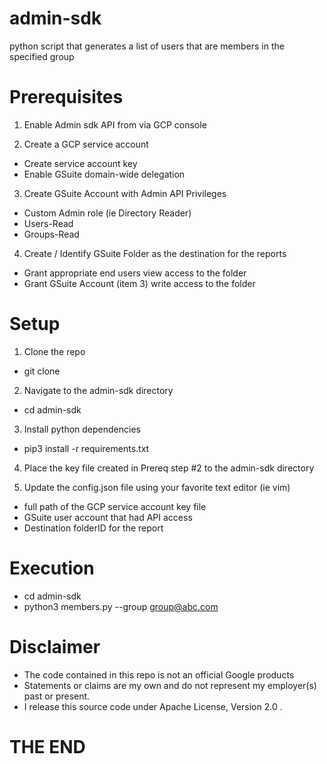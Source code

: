 # admin-sdk
python script that generates a list of users that are members in the specified group

# Prerequisites
1. Enable Admin sdk API from via GCP console

2. Create a GCP service account
  - Create service account key
  - Enable GSuite domain-wide delegation

3. Create GSuite Account with Admin API Privileges
  - Custom Admin role (ie Directory Reader) 
  - Users-Read
  - Groups-Read

4. Create / Identify GSuite Folder as the destination for the reports
  - Grant appropriate end users view access to the folder
  - Grant GSuite Account (item 3) write access to the folder

# Setup
1. Clone the repo
  - git clone

2. Navigate to the admin-sdk directory
  - cd admin-sdk

3. Install python dependencies
  - pip3 install -r requirements.txt
  
4. Place the key file created in Prereq step #2 to the admin-sdk directory

5. Update the config.json file using your favorite text editor (ie vim)
  - full path of the GCP service account key file
  - GSuite user account that had API access
  - Destination folderID for the report
  
# Execution
- cd admin-sdk
- python3 members.py --group group@abc.com

# Disclaimer
- The code contained in this repo is not an official Google products
- Statements or claims are my own and do not represent my employer(s) past or present.
- I release this source code under Apache License, Version 2.0 .


# THE END
